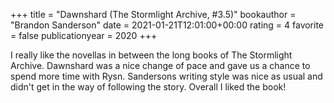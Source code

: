 +++
title = "Dawnshard (The Stormlight Archive, #3.5)"
bookauthor = "Brandon Sanderson"
date = 2021-01-21T12:01:00+00:00
rating = 4
favorite = false
publicationyear = 2020
+++

I really like the novellas in between the long books of The Stormlight Archive. Dawnshard was a nice change of pace and gave us a chance to spend more time with Rysn. Sandersons writing style was nice as usual and didn't get in the way of following the story. Overall I liked the book!